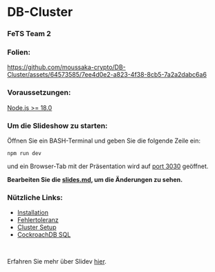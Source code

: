 # DB-Cluster 
### FeTS Team 2

### Folien:
https://github.com/moussaka-crypto/DB-Cluster/assets/64573585/7ee4d0e2-a823-4f38-8cb5-7a2a2dabc6a6

### Voraussetzungen:
[Node.js >= 18.0](https://nodejs.org/en)

### Um die Slideshow zu starten:
Öffnen Sie ein BASH-Terminal und geben Sie die folgende Zeile ein: 
```
npm run dev
```
und ein Browser-Tab mit der Präsentation wird auf [port 3030](http://localhost:3030/) geöffnet.

**Bearbeiten Sie die [slides.md](./slides.md), um die Änderungen zu sehen.**

### Nützliche Links:
- [Installation](https://www.cockroachlabs.com/docs/v23.1/install-cockroachdb-linux)
- [Fehlertoleranz](https://www.cockroachlabs.com/docs/stable/demo-fault-tolerance-and-recovery)
- [Cluster Setup](https://www.cockroachlabs.com/docs/v23.1/secure-a-cluster)
- [CockroachDB SQL](https://www.cockroachlabs.com/docs/cockroachcloud/learn-cockroachdb-sql)
<br>

Erfahren Sie mehr über Slidev [hier](https://sli.dev/).

<!--
# DB-Cluster 
### FeTS Team 2

### Slides:
https://github.com/moussaka-crypto/DB-Cluster/assets/64573585/7ee4d0e2-a823-4f38-8cb5-7a2a2dabc6a6

### Prerequisites:
[Node.js >= 18.0](https://nodejs.org/en)

### To start the slide show:
Open a BASH terminal and enter the following line: 
```
npm run dev
```
and a browser tab with the presentation will open on [port 3030](http://localhost:3030/)

**Edit the [slides.md](./slides.md) to see the changes.**

Learn more about Slidev on [documentations](https://sli.dev/).
-->
